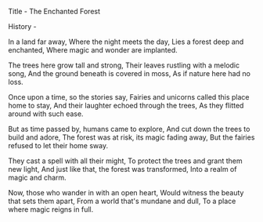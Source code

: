 Title - The Enchanted Forest

History -

In a land far away,
Where the night meets the day,
Lies a forest deep and enchanted,
Where magic and wonder are implanted.

The trees here grow tall and strong,
Their leaves rustling with a melodic song,
And the ground beneath is covered in moss,
As if nature here had no loss.

Once upon a time, so the stories say,
Fairies and unicorns called this place home to stay,
And their laughter echoed through the trees,
As they flitted around with such ease.

But as time passed by, humans came to explore,
And cut down the trees to build and adore,
The forest was at risk, its magic fading away,
But the fairies refused to let their home sway.

They cast a spell with all their might,
To protect the trees and grant them new light,
And just like that, the forest was transformed,
Into a realm of magic and charm.

Now, those who wander in with an open heart,
Would witness the beauty that sets them apart,
From a world that's mundane and dull,
To a place where magic reigns in full.
